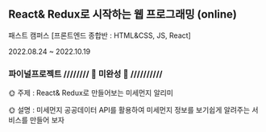 ## React& Redux로 시작하는 웹 프로그래밍 (online)

패스트 캠퍼스 [프론트엔드 종합반 : HTML&CSS, JS, React]

2022.08.24 ~ 2022.10.19

### 파이널프로젝트 //////// 🚫 미완성 🚫 //////////

🌞 주제 : React& Redux로 만들어보는 미세먼지 알리미

🌞 설명 : 미세먼지 공공데이터 API를 활용하여 미세먼지 정보를 보기쉽게 알려주는 서비스를 만들어 보자
